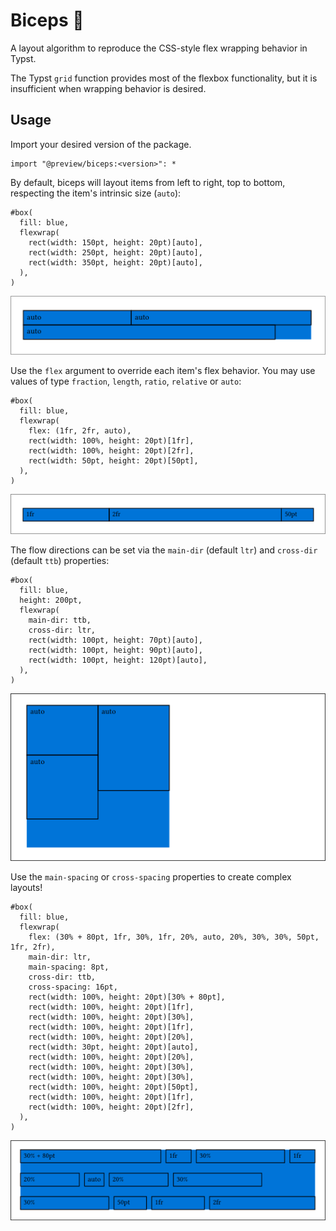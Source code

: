 # Biceps 💪

A layout algorithm to reproduce the CSS-style flex wrapping behavior in Typst.

The Typst `grid` function provides most of the flexbox functionality, but it is insufficient when wrapping behavior is desired.

## Usage

Import your desired version of the package.
```typst
import "@preview/biceps:<version>": *
```

By default, biceps will layout items from left to right, top to bottom, respecting the item's intrinsic size (`auto`):
```typst
#box(
  fill: blue,
  flexwrap(
    rect(width: 150pt, height: 20pt)[auto],
    rect(width: 250pt, height: 20pt)[auto],
    rect(width: 350pt, height: 20pt)[auto],
  ),
)
```
![example 1](./screenshots/image1.png)

Use the `flex` argument to override each item's flex behavior. You may use values of type `fraction`, `length`, `ratio`, `relative` or `auto`:
```typst
#box(
  fill: blue,
  flexwrap(
    flex: (1fr, 2fr, auto),
    rect(width: 100%, height: 20pt)[1fr],
    rect(width: 100%, height: 20pt)[2fr],
    rect(width: 50pt, height: 20pt)[50pt],
  ),
)
```
![example 2](./screenshots/image2.png)

The flow directions can be set via the `main-dir` (default `ltr`) and `cross-dir` (default `ttb`) properties:
```typst
#box(
  fill: blue,
  height: 200pt,
  flexwrap(
    main-dir: ttb,
    cross-dir: ltr,
    rect(width: 100pt, height: 70pt)[auto],
    rect(width: 100pt, height: 90pt)[auto],
    rect(width: 100pt, height: 120pt)[auto],
  ),
)
```
![example 3](./screenshots/image3.png)

Use the `main-spacing` or `cross-spacing` properties to create complex layouts!
```typst
#box(
  fill: blue,
  flexwrap(
    flex: (30% + 80pt, 1fr, 30%, 1fr, 20%, auto, 20%, 30%, 30%, 50pt, 1fr, 2fr),
    main-dir: ltr,
    main-spacing: 8pt,
    cross-dir: ttb,
    cross-spacing: 16pt,
    rect(width: 100%, height: 20pt)[30% + 80pt],
    rect(width: 100%, height: 20pt)[1fr],
    rect(width: 100%, height: 20pt)[30%],
    rect(width: 100%, height: 20pt)[1fr],
    rect(width: 100%, height: 20pt)[20%],
    rect(width: 30pt, height: 20pt)[auto],
    rect(width: 100%, height: 20pt)[20%],
    rect(width: 100%, height: 20pt)[30%],
    rect(width: 100%, height: 20pt)[30%],
    rect(width: 100%, height: 20pt)[50pt],
    rect(width: 100%, height: 20pt)[1fr],
    rect(width: 100%, height: 20pt)[2fr],
  ),
)
```
![example 4](./screenshots/image4.png)
